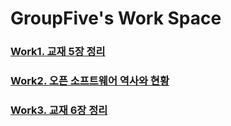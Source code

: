 GroupFive's Work Space
=======================
###
### [Work1. 교재 5장 정리]
### [Work2. 오픈 소프트웨어 역사와 현황]
### [Work3. 교재 6장 정리]







[Work1. 교재 5장 정리]: https://github.com/groupFive/5JO-REPOSITORY/tree/main/%EA%B5%90%EC%9E%AC%205%EC%9E%A5%20%EC%A0%95%EB%A6%AC
[Work2. 오픈 소프트웨어 역사와 현황]: https://github.com/groupFive/5JO-REPOSITORY/tree/main/OSS%20%EB%B3%B4%EA%B3%A0%EC%84%9C
[Work3. 교재 6장 정리]: https://github.com/groupFive/5JO-REPOSITORY/tree/main/%EA%B5%90%EC%9E%AC%205%EC%9E%A5%20%EC%A0%95%EB%A6%AC
